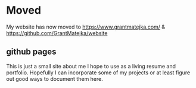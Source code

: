 # Moved

My website has now moved to https://www.grantmatejka.com/ & https://github.com/GrantMatejka/website

## github pages

This is just a small site about me I hope to use as a living resume and portfolio. Hopefully I can incorporate some of my projects or at least figure out good ways to document them here.

